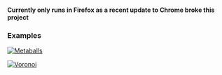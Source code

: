 #### Currently only runs in Firefox as a recent update to Chrome broke this project ####

### Examples ###

[![Metaballs](http://tantaman.github.com/paperjs-video-clipping/res/img/01_metaballs.png)](http://tantaman.github.com/paperjs-video-clipping/metaballs.html)

[![Voronoi](http://tantaman.github.com/paperjs-video-clipping/res/img/02_voronoi.png)](http://tantaman.github.com/paperjs-video-clipping/voronoi.html)